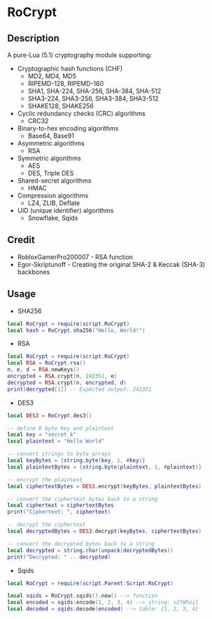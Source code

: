 # RoCrypt

## Description
A pure-Lua (5.1) cryptography module supporting:
- Cryptographic hash functions (CHF)
  - MD2, MD4, MD5
  - RIPEMD-128, RIPEMD-160
  - SHA1, SHA-224, SHA-256, SHA-384, SHA-512
  - SHA3-224, SHA3-256, SHA3-384, SHA3-512
  - SHAKE128, SHAKE256
- Cyclic redundancy checks (CRC) algorithms
  - CRC32
- Binary-to-hex encoding algorithms
  - Base64, Base91
- Asymmetric algorithms
  - RSA
- Symmetric algorithms
  - AES
  - DES, Triple DES
- Shared-secret algorithms
  - HMAC
- Compression algorithms
  - LZ4, ZLIB, Deflate
- UID (unique identifier) algorithms
  - Snowflake, Sqids

## Credit
- RobloxGamerPro200007 - RSA function
- Egor-Skriptunoff - Creating the original SHA-2 & Keccak (SHA-3) backbones

## Usage

- SHA256
```lua
local RoCrypt = require(script.RoCrypt)
local hash = RoCrypt.sha256("Hello, World!")
```

- RSA
```lua
local RoCrypt = require(script.RoCrypt)
local RSA = RoCrypt.rsa()
n, e, d = RSA.newKeys()
encrypted = RSA.crypt(n, 242351, e)
decrypted = RSA.crypt(n, encrypted, d)
print(decrypted[1]) -- Expected output: 242351
```

- DES3
```lua
local DES3 = RoCrypt.des3()

-- define 8 byte key and plaintext
local key = "secret_k"
local plaintext = "Hello World"

-- convert strings to byte arrays
local keyBytes = {string.byte(key, 1, #key)}
local plaintextBytes = {string.byte(plaintext, 1, #plaintext)}

-- encrypt the plaintext
local ciphertextBytes = DES3.encrypt(keyBytes, plaintextBytes)

-- convert the ciphertext bytes back to a string
local ciphertext = ciphertextBytes
print("Ciphertext: ", ciphertext)

-- decrypt the ciphertext
local decryptedBytes = DES3.decrypt(keyBytes, ciphertextBytes)

-- convert the decrypted bytes back to a string
local decrypted = string.char(unpack(decryptedBytes))
print("Decrypted: " .. decrypted)
```

- Sqids
```lua
local RoCrypt = require(script.Parent.Script.RoCrypt)

local sqids = RoCrypt.sqids().new() --> function
local encoded = sqids:encode(1, 2, 3, 4) --> string: v2fWhzi1
local decoded = sqids:decode(encoded) --> table: {1, 2, 3, 4}
```